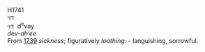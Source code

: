 H1741  
דּוי  
דְּוַי ‎ d<sup>e</sup>vay  
*dev-ah‘ee*  
From [1739](h1739) *sickness*; figuratively *loathing: -* languishing,
sorrowful.  
